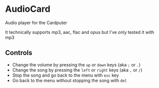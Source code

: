 # AudioCard
Audio player for the Cardputer

It technically supports mp3, aac, flac and opus but I've only tested it with mp3

## Controls
- Change the volume by pressing the `up` or `down` keys (aka `;` or `.`)
- Change the song by pressing the `left` or `right` keys (aka `,` or `/`)
- Stop the song and go back to the menu with `esc` key
- Go back to the menu without stopping the song with `del`
